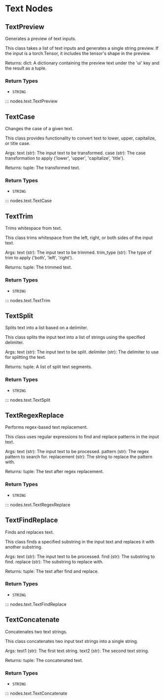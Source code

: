 # Text Nodes

## TextPreview

Generates a preview of text inputs.

This class takes a list of text inputs and generates a single string preview. If the
input is a torch.Tensor, it includes the tensor's shape in the preview.

Returns: dict: A dictionary containing the preview text under the 'ui' key and the
result as a tuple.

### Return Types

- `STRING`

::: nodes.text.TextPreview

## TextCase

Changes the case of a given text.

This class provides functionality to convert text to lower, upper, capitalize, or title
case.

Args: text (str): The input text to be transformed. case (str): The case transformation
to apply ('lower', 'upper', 'capitalize', 'title').

Returns: tuple: The transformed text.

### Return Types

- `STRING`

::: nodes.text.TextCase

## TextTrim

Trims whitespace from text.

This class trims whitespace from the left, right, or both sides of the input text.

Args: text (str): The input text to be trimmed. trim_type (str): The type of trim to
apply ('both', 'left', 'right').

Returns: tuple: The trimmed text.

### Return Types

- `STRING`

::: nodes.text.TextTrim

## TextSplit

Splits text into a list based on a delimiter.

This class splits the input text into a list of strings using the specified delimiter.

Args: text (str): The input text to be split. delimiter (str): The delimiter to use for
splitting the text.

Returns: tuple: A list of split text segments.

### Return Types

- `STRING`

::: nodes.text.TextSplit

## TextRegexReplace

Performs regex-based text replacement.

This class uses regular expressions to find and replace patterns in the input text.

Args: text (str): The input text to be processed. pattern (str): The regex pattern to
search for. replacement (str): The string to replace the pattern with.

Returns: tuple: The text after regex replacement.

### Return Types

- `STRING`

::: nodes.text.TextRegexReplace

## TextFindReplace

Finds and replaces text.

This class finds a specified substring in the input text and replaces it with another
substring.

Args: text (str): The input text to be processed. find (str): The substring to find.
replace (str): The substring to replace with.

Returns: tuple: The text after find and replace.

### Return Types

- `STRING`

::: nodes.text.TextFindReplace

## TextConcatenate

Concatenates two text strings.

This class concatenates two input text strings into a single string.

Args: text1 (str): The first text string. text2 (str): The second text string.

Returns: tuple: The concatenated text.

### Return Types

- `STRING`

::: nodes.text.TextConcatenate
